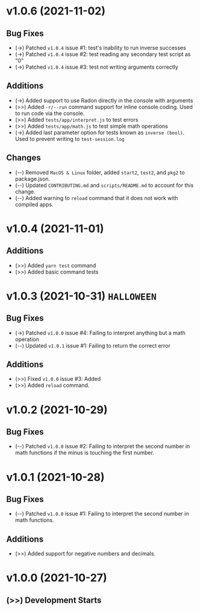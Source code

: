 # v1.0.6 (2021-11-02)

## Bug Fixes

-   (->) Patched `v1.0.4` issue #1: test's inability to run inverse successes
-   (->) Patched `v1.0.4` issue #2: test reading any secondary test script as "0"
-   (->) Patched `v1.0.4` issue #3: test not writing arguments correctly

## Additions

-   (->) Added support to use Radon directly in the console with arguments
-   (>>) Added `-r/--run` command support for inline console coding. Used to run code via the console.
-   (>>) Added `tests/app/interpret.js` to test errors
-   (>>) Added `tests/app/math.js` to test simple math operations
-   (->) Added last parameter option for tests known as `inverse (bool)`. Used to prevent writing to `test-session.log`

## Changes

-   (--) Removed `MacOS & Linux` folder, added `start2`, `test2`, and `pkg2` to package.json.
-   (--) Updated `CONTRIBUTING.md` and `scripts/README.md` to account for this change.
-   (--) Added warning to `reload` command that it does not work with compiled apps.

# v1.0.4 (2021-11-01)

## Additions

-   (>>) Added `yarn test` command
-   (>>) Added basic command tests

# v1.0.3 (2021-10-31) `HALLOWEEN`

## Bug Fixes

-   (->) Patched `v1.0.0` issue #4: Failing to interpret anything but a math operation
-   (--) Updated `v1.0.1` issue #1: Failing to return the correct error

## Additions

-   (>>) Fixed `v1.0.0` issue #3: Added
-   (>>) Added `reload` command.

# v1.0.2 (2021-10-29)

## Bug Fixes

-   (--) Patched `v1.0.0` issue #2: Failing to interpret the second number in math functions if the minus is touching the first number.

# v1.0.1 (2021-10-28)

## Bug Fixes

-   (--) Patched `v1.0.0` issue #1: Failing to interpret the second number in math functions.

## Additions

-   (>>) Added support for negative numbers and decimals.

# v1.0.0 (2021-10-27)

## (>>) Development Starts

